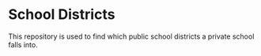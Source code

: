 # School Districts

This repository is used to find which public school districts a private school falls into. 
